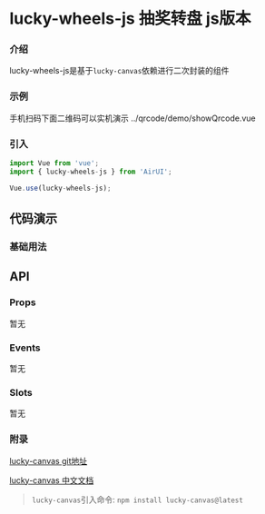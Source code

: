 # lucky-wheels-js 抽奖转盘 js版本

### 介绍

lucky-wheels-js是基于`lucky-canvas`依赖进行二次封装的组件

### 示例
手机扫码下面二维码可以实机演示
<demo-code compact transform inline>../qrcode/demo/showQrcode.vue</demo-code>

### 引入

```js
import Vue from 'vue';
import { lucky-wheels-js } from 'AirUI';

Vue.use(lucky-wheels-js);
```

## 代码演示

### 基础用法



## API

### Props

暂无

### Events

暂无

### Slots

暂无

### 附录

[lucky-canvas git地址](https://github.com/buuing/lucky-canvas)

[lucky-canvas 中文文档](https://100px.net/)
>`lucky-canvas`引入命令: `npm install lucky-canvas@latest`
